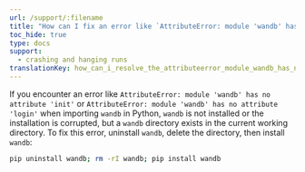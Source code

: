 ```yaml
---
url: /support/:filename
title: "How can I fix an error like `AttributeError: module 'wandb' has no attribute ...`?"
toc_hide: true
type: docs
support:
  - crashing and hanging runs
translationKey: how_can_i_resolve_the_attributeerror_module_wandb_has_no_attribute
---
```

If you encounter an error like `AttributeError: module 'wandb' has no attribute 'init'` or `AttributeError: module 'wandb' has no attribute 'login'` when importing `wandb` in Python, `wandb` is not installed or the installation is corrupted, but a `wandb` directory exists in the current working directory. To fix this error, uninstall `wandb`, delete the directory, then install `wandb`:

```bash
pip uninstall wandb; rm -rI wandb; pip install wandb
```